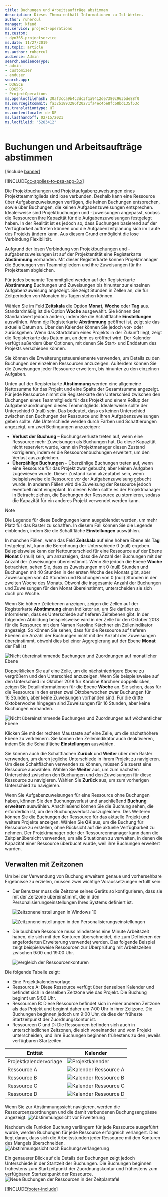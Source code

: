 ```yaml
---
title: Buchungen und Arbeitsaufträge abstimmen
description: Dieses Thema enthält Informationen zu Ist-Werten.
author: ruhercul
manager: kfend
ms.service: project-operations
ms.custom:
- dyn365-projectservice
ms.date: 11/27/2019
ms.topic: article
ms.author: ruhercul
audience: Admin
search.audienceType:
- admin
- customizer
- enduser
search.app:
- D365CE
- D365PS
- ProjectOperations
ms.openlocfilehash: 30af3cca9b4c3dc3f1a9412de7380c963bde88f0
ms.sourcegitcommit: fa32b1893286f20271fa4ec4be8fc68bd135f53c
ms.translationtype: HT
ms.contentlocale: de-DE
ms.lasthandoff: 02/15/2021
ms.locfileid: "5283412"
---
```

# <a name="reconcile-bookings-and-assignments"></a>Buchungen und Arbeitsaufträge abstimmen

[!include [banner](../includes/psa-now-project-operations.md)]

[!INCLUDE[cc-applies-to-psa-app-3.x](../includes/cc-applies-to-psa-app-3x.md)]

Die Projektbuchungen und Projektaufgabenzuweisungen eines Projektteammitglieds sind lose verbunden. Deshalb kann eine Ressource über Aufgabenzuweisungen verfügen, die keinen Buchungen entsprechen, sowie über Buchungen, die keinen Aufgabenzuweisungen entsprechen. Idealerweise sind Projektbuchungen und -zuweisungen angepasst, sodass die Ressourcen ihre Kapazität für die Aufgabenzuweisungen festgelegt haben. In der Realität ist es jedoch so, dass Buchungen basierend auf der Verfügbarkeit auftreten können und die Aufgabenzeitplanung sich im Laufe des Projekts ändern kann. Aus diesem Grund ermöglicht die lose Verbindung Flexibilität.

Aufgrund der losen Verbindung von Projektbuchungen und -aufgabenzuweisungen ist auf der Projektentität eine Registerkarte **Abstimmung** vorhanden. Mit dieser Registerkarte können Projektmanager die Buchungen von Teammitgliedern und ihre Zuweisungen für ihr Projektteam abgleichen.

Für jedes benannte Teammitglied werden auf der Registerkarte **Abstimmung** Buchungen und Zuweisungen bis hinunter zur einzelnen Aufgabenzuweisung angezeigt. Sie zeigt Stunden in Zellen an, die für Zeitperioden von Monaten bis Tagen stehen können.

Wählen Sie im Feld **Zeitskala** die Option **Monat**, **Woche** oder **Tag** aus. Standardmäßig ist die Option **Woche** ausgewählt. Sie können den Standardwert jedoch ändern, indem Sie die Schaltfläche **Einstellungen** auswählen. Wenn die Registerkarte **Abstimmung** geöffnet ist, zeigt sie das aktuelle Datum an. Über den Kalender können Sie jedoch vor- oder zurückgehen. Wenn das Startdatum eines Projekts in der Zukunft liegt, zeigt die Registerkarte das Datum an, an dem es eröffnet wird. Der Kalender verfügt außerdem über Optionen, mit denen Sie Start- und Enddatum des Projekts verschieben können.

Sie können die Erweiterungssteuerelemente verwenden, um Details zu den Buchungen der einzelnen Ressourcen anzuzeigen. Außerdem können Sie die Zuweisungen jeder Ressource erweitern, bis hinunter zu den einzelnen Aufgaben.

Unten auf der Registerkarte **Abstimmung** werden eine allgemeine Nettosumme für das Projekt und eine Spalte der Gesamtsumme angezeigt. Für jede Ressource nimmt die Registerkarte den Unterschied zwischen den Buchungen eines Teammitglieds für das Projekt und einem Rollup der Aufgabenzuordnungen dieses Teammitglieds. Idealerweise sollte der Unterschied 0 (null) sein. Das bedeutet, dass es keinen Unterschied zwischen den Buchungen der Ressource und ihren Aufgabenzuweisungen geben sollte. Alle Unterschiede werden durch Farben und Schattierungen angezeigt, um zwei Bedingungen anzuzeigen:

- **Verlust der Buchung** – Buchungsverluste treten auf, wenn eine Ressource mehr Zuweisungen als Buchungen hat. Da diese Kapazität nicht reserviert wurde, kann ein Projektmanager diesen Zustand korrigieren, indem er die Ressourcenbuchungen erweitert, um den Verlust auszugleichen.
- **Überzählige Buchungen** – Überzählige Buchungen treten auf, wenn eine Ressource für das Projekt zwar gebucht, aber keinen Aufgaben zugewiesen wurde. Dieser Zustand kann akzeptabel sein, wenn beispielsweise die Ressource vor der Aufgabenzuweisung gebucht wurde. In anderen Fällen wird die Zuweisung der Ressource jedoch eventuell nicht eingeplant. In diesen Fällen sollte es der Projektmanager in Betracht ziehen, die Buchungen der Ressource zu stornieren, sodass die Kapazität für ein anderes Projekt verwendet werden kann.

> [!NOTE]
> Die Legende für diese Bedingungen kann ausgeblendet werden, um mehr Platz für das Raster zu schaffen. In diesem Fall können Sie die Legende einblenden, indem Sie die Schaltfläche **Einstellungen** auswählen.

In manchen Fällen, wenn das Feld **Zeitskala** auf eine höhere Ebene als **Tag** festgelegt ist, kann die Berechnung der Unterschiede 0 (null) ergeben. Beispielsweise kann der Nettounterschied für eine Ressource auf der Ebene **Monat** 0 (null) sein, um anzuzeigen, dass die Anzahl der Buchungen mit der Anzahl der Zuweisungen übereinstimmt. Wenn Sie jedoch die Ebene **Woche** betrachten, sehen Sie, dass es Zuweisungen mit 0 (null) Stunden und Buchungen mit 40 Stunden in der ersten Woche des Monats gibt, aber Zuweisungen von 40 Stunden und Buchungen von 0 (null) Stunden in der zweiten Woche des Monats. Obwohl die insgesamte Anzahl der Buchungen und Zuweisungen für den Monat übereinstimmt, unterscheiden sie sich doch pro Woche.

Wenn Sie höhere Zeitebenen anzeigen, zeigen die Zellen auf der Registerkarte **Abstimmung** einen Indikator an, um Sie darüber zu informieren, dass es Unterschiede auf tieferen Zeitebenen gibt. In der folgenden Abbildung beispielsweise wird in der Zelle für den Oktober 2018 für die Ressource mit dem Namen Karoline Kärchner ein Zellenindikator angezeigt. So können Sie sehen, dass für die Ressource auf tieferen Ebenen die Anzahl der Buchungen nicht mit der Anzahl der Zuweisungen übereinstimmt, obwohl dies bei einer Aggregierung auf der Ebene **Monat** der Fall ist

![Nicht übereinstimmende Buchungen und Zuordnungen auf monatlicher Ebene](media/reconcile-assignments-01.JPG)

Doppelklicken Sie auf eine Zelle, um die nächstniedrigere Ebene zu vergrößern und den Unterschied anzuzeigen. Wenn Sie beispielsweise auf den Unterschied im Oktober 2018 für Karoline Kärchner doppelklicken, zeigen Sie Detailinformationen für die Ebene **Woche** an. Sie sehen, dass für die Ressource in den ersten zwei Oktoberwochen zwar Buchungen für 16 Stunden, aber keine Zuweisungen vorhanden sind. Für die dritte Oktoberwoche hingegen sind Zuweisungen für 16 Stunden, aber keine Buchungen vorhanden.

![Nicht übereinstimmende Buchungen und Zuordnungen auf wöchentlicher Ebene](media/reconcile-assignments-02.JPG)

Klicken Sie mit der rechten Maustaste auf eine Zelle, um die nächsthöhere Ebene zu verkleinern. Sie können den Zellenindikator auch deaktivieren, indem Sie die Schaltfläche **Einstellungen** auswählen. 

Sie können auch die Schaltflächen **Zurück** und **Weiter** über dem Raster verwenden, um durch jegliche Unterschiede in Ihrem Projekt zu navigieren. Um diese Schaltflächen verwenden zu können, müssen Sie zuerst eine Ressource auswählen. Wählen Sie **Weiter** aus, um zum nächsten Unterschied zwischen den Buchungen und den Zuweisungen für diese Ressource zu navigieren. Wählen Sie **Zurück** aus, um zum vorherigen Unterschied zu navigieren.

Wenn Sie Aufgabenzuweisungen für eine Ressource ohne Buchungen haben, können Sie den Buchungsverlust und anschließend **Buchung erweitern** auswählen. Anschließend können Sie die Buchung sehen, die erforderlich ist, um den Buchungsverlust auszugleichen. Des Weiteren können Sie die Buchungen der Ressource für das aktuelle Projekt und weitere Projekte anzeigen. Wählen Sie **OK** aus, um die Buchung für Ressource zu erstellen, ohne Rücksicht auf die aktuelle Verfügbarkeit zu nehmen. Der Projektmanager oder der Ressourcenmanager kann dann die Zeitplanübersicht verwenden, um alle Situationen zu verwalten, in denen die Kapazität einer Ressource überbucht wurde, weil ihre Buchungen erweitert wurden.

## <a name="managing-with-time-zones"></a>Verwalten mit Zeitzonen
Um bei der Verwendung von Buchung erweitern genaue und vorhersehbare Ergebnisse zu erzielen, müssen zwei wichtige Voraussetzungen erfüllt sein:  

- Der Benutzer muss die Zeitzone seines Geräts so konfigurieren, dass sie mit der Zeitzone übereinstimmt, die in den Personalisierungseinstellungen Ihres Systems definiert ist.
 
  ![Zeitzoneneinstellungen in Windows 10](media/reconcile-assignments-03.png)

  ![Zeitzoneneinstellungen in den Personalisierungseinstellungen](media/reconcile-assignments-04.png)
 
- Die buchbare Ressource muss mindestens eine Minute Arbeitszeit haben, die sich mit den Konturen überschneidet, die zum Definieren der angeforderten Erweiterung verwendet werden. Das folgende Beispiel zeigt beispielsweise Ressourcen zur Überprüfung mit Arbeitszeiten zwischen 9:00 und 19:00 Uhr. 

  ![Vergleich der Ressourcenkonturen](media/reconcile-assignments-05.png)

Die folgende Tabelle zeigt:

- Eine Projektkalendervorlage.
- Ressource A: Diese Ressource verfügt über denselben Kalender und befindet sich in derselben Zeitzone wie das Projekt. Die Buchung beginnt um 9:00 Uhr.
- Ressourcen B: Diese Ressource befindet sich in einer anderen Zeitzone als das Projekt und beginnt daher um 7:00 Uhr in ihrer Zeitzone. Die Buchungen beginnen jedoch um 9:00 Uhr, da dies der früheste Startzeitpunkt der Zuordnungskontur ist.
- Ressourcen C und D: Die Ressourcen befinden sich auch in unterschiedlichen Zeitzonen, die sich voneinander und vom Projekt unterscheiden, und ihre Buchungen beginnen frühestens zu den jeweils verfügbaren Startzeiten.

|Entität  |Kalender  |
|-|-|
|Projektkalendervorlage   | ![Projektkalender](media/reconcile-assignments-06.png) |
|Ressource A  | ![Kalender Ressource A](media/reconcile-assignments-06.png) |
|Ressource B  |  ![Kalender Ressource B](media/reconcile-assignments-07.png) |
|Ressource C  |  ![Kalender Ressource C](media/reconcile-assignments-08.png) |
|Ressource D  | ![Kalender Ressource D](media/reconcile-assignments-09.png)  |
 
Wenn Sie zur Abstimmungssicht navigieren, werden die Ressourcenzuordnungen und die damit verbundenen Buchungsengpässe angezeigt.
 ![Abstimmungssicht vor Erweiterung](media/reconcile-assignments-10.png)

Nachdem die Funktion Buchung verlängern für jede Ressource ausgeführt wurde, werden Buchungen für jede Ressource erfolgreich verlängert. Dies liegt daran, dass sich die Arbeitsstunden jeder Ressource mit den Konturen des Mangels überschneiden.
 ![Abstimmungssicht nach Buchungsverlängerung](media/reconcile-assignments-11.png) 

Ein genauerer Blick auf die Details der Buchungen zeigt jedoch Unterschiede in der Startzeit der Buchungen. Die Buchungen beginnen frühestens zum Startzeitpunkt der Zuordnungskontur und frühestens zum verfügbaren Startzeitpunkt der Ressource.
 ![Neue Buchungen der Ressourcen in der Zeitplantafel](media/reconcile-assignments-12.png)


[!INCLUDE[footer-include](../includes/footer-banner.md)]